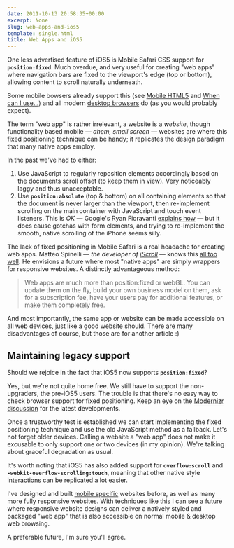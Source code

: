 ```yaml
---
date: 2011-10-13 20:58:35+00:00
excerpt: None
slug: web-apps-and-ios5
template: single.html
title: Web Apps and iOS5
---
```


One less advertised feature of iOS5 is Mobile Safari CSS support for **`position:fixed`**. Much overdue, and very useful for creating "web apps" where navigation bars are fixed to the viewport's edge (top or bottom), allowing content to scroll naturally underneath.

Some mobile bowsers already support this (see [Mobile HTML5](http://mobilehtml5.org/) and [When can I use...](http://caniuse.com/#search=position)) and all modern [desktop browsers](http://www.quirksmode.org/css/contents.html) do (as you would probably expect).

The term "web app" is rather irrelevant, a website is a *website*, though functionality based mobile — *ahem, small screen* — websites are where this fixed positioning technique can be handy; it replicates the design paradigm that many native apps employ.

In the past we've had to either:

1. Use JavaScript to regularly reposition elements accordingly based on the documents scroll offset (to keep them in view). Very noticeably laggy and thus unacceptable.
2. Use **`position:absolute`** (top & bottom) on all containing elements so that the document is never larger than the viewport, then re-implement scrolling on the main container with JavaScript and touch event listeners. This is *OK* — Google's Ryan Fioravanti [explains how](http://code.google.com/mobile/articles/webapp_fixed_ui.html) — but it does cause gotchas with form elements, and trying to re-implement the smooth, native scrolling of the iPhone seems silly.


The lack of fixed positioning in Mobile Safari is a real headache for creating web apps. Matteo Spinelli — *the developer of [iScroll](http://cubiq.org/iscroll-4)* — knows this [all too well](http://cubiq.org/ios5-the-first-true-web-app-ready-platform). He envisions a future where most "native apps" are simply wrappers for responsive websites. A distinctly advantageous method:

> Web apps are much more than position:fixed or webGL. You can update them on the fly, build your own business model on them, ask for a subscription fee, have your users pay for additional features, or make them completely free.

And most importantly, the same app or website can be made accessible on all web devices, just like a good website should. There are many disadvantages of course, but those are for another article :)

## Maintaining legacy support

Should we rejoice in the fact that iOS5 now supports **`position:fixed`**?

Yes, but we're not quite home free. We still have to support the non-upgraders, the pre-iOS5 users. The trouble is that there's no easy way to check browser support for fixed positioning. Keep an eye on the [Modernizr discussion](https://github.com/Modernizr/Modernizr/issues/167) for the latest developments.

Once a trustworthy test is established we can start implementing the fixed positioning technique and use the old JavaScript method as a fallback. Let's not forget older devices. Calling a website a "web app" does not make it excusable to only support one or two devices (in my opinion). We're talking about graceful degradation as usual.

It's worth noting that iOS5 has also added support for **`overflow:scroll`** and **`-webkit-overflow-scrolling:touch`**, meaning that other native style interactions can be replicated a lot easier.

I've designed and built [mobile specific](/showcase/my-life-listed/) websites before, as well as many more fully responsive websites. With techniques like this I can see a future where responsive website designs can deliver a natively styled and packaged "web app" that is also accessible on normal mobile & desktop web browsing.

A preferable future, I'm sure you'll agree.
